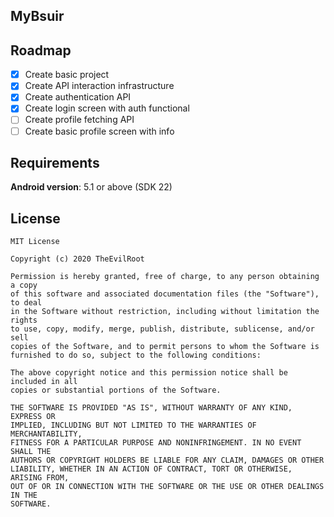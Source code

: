 MyBsuir
-------

Roadmap
-------

 - [x] Create basic project
 - [x] Create API interaction infrastructure
 - [x] Create authentication API
 - [x] Create login screen with auth functional
 - [ ] Create profile fetching API
 - [ ] Create basic profile screen with info

Requirements
------------

**Android version**: 5.1 or above (SDK 22)

License
-------
```
MIT License

Copyright (c) 2020 TheEvilRoot

Permission is hereby granted, free of charge, to any person obtaining a copy
of this software and associated documentation files (the "Software"), to deal
in the Software without restriction, including without limitation the rights
to use, copy, modify, merge, publish, distribute, sublicense, and/or sell
copies of the Software, and to permit persons to whom the Software is
furnished to do so, subject to the following conditions:

The above copyright notice and this permission notice shall be included in all
copies or substantial portions of the Software.

THE SOFTWARE IS PROVIDED "AS IS", WITHOUT WARRANTY OF ANY KIND, EXPRESS OR
IMPLIED, INCLUDING BUT NOT LIMITED TO THE WARRANTIES OF MERCHANTABILITY,
FITNESS FOR A PARTICULAR PURPOSE AND NONINFRINGEMENT. IN NO EVENT SHALL THE
AUTHORS OR COPYRIGHT HOLDERS BE LIABLE FOR ANY CLAIM, DAMAGES OR OTHER
LIABILITY, WHETHER IN AN ACTION OF CONTRACT, TORT OR OTHERWISE, ARISING FROM,
OUT OF OR IN CONNECTION WITH THE SOFTWARE OR THE USE OR OTHER DEALINGS IN THE
SOFTWARE.
```